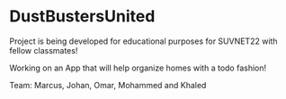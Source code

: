 # DustBustersUnited
Project is being developed for educational purposes for SUVNET22 with fellow classmates! 

Working on an App that will help organize homes with a todo fashion!

Team: Marcus, Johan, Omar, Mohammed and Khaled
